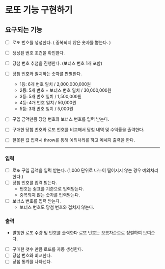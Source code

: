 # 로또 기능 구현하기

## 요구되는 기능

- [ ] 로또 번호를 생성한다. ( 중복되지 않은 숫자를 뽑는다. )
- [ ] 생성된 번호 조건을 확인한다.
- [ ] 당첨 번호 추첨을 진행한다. (보너스 번호 1개 포함)
- [ ] 당첨 번호와 일치하는 숫자를 판별한다.

  - 1등: 6개 번호 일치 / 2,000,000,000원
  - 2등: 5개 번호 + 보너스 번호 일치 / 30,000,000원
  - 3등: 5개 번호 일치 / 1,500,000원
  - 4등: 4개 번호 일치 / 50,000원
  - 5등: 3개 번호 일치 / 5,000원

- [ ] 구입 금액만큼 당첨 번호와 보너스 번호를 입력 받는다.
- [ ] 구매한 당첨 번호와 로또 번호를 비교해서 당첨 내역 및 수익률을 출력한다.
- [ ] 잘못된 값 입력시 throw를 통해 예외처리를 하고 메세지 출력을 한다.

---

### 입력

- [ ] 로또 구입 금액을 입력 받는다. (1,000 단위로 나누어 떨어지지 않는 경우 예외처리한다.)
- [ ] 당첨 번호를 입력 받는다.
  - 번호는 쉼표를 기준으로 입력받는다.
  - 중복되지 않는 숫자를 입력받는다.
- [ ] 보너스 번호를 입력 받는다.
  - 보너스 번호도 당첨 번호와 겹치지 않는다.

### 출력

- 발행한 로또 수량 및 번호를 출력한다 로또 번호는 오름차순으로 정렬하여 보여준다.
- [ ] 구매한 갯수 만큼 로또를 자동 생성한다.
- [ ] 당첨 번호와 비교한다.
- [ ] 당첨 통계를 나타낸다.
